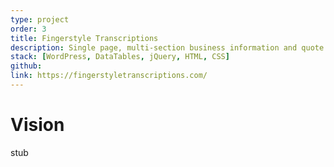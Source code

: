 ```yaml
---
type: project
order: 3
title: Fingerstyle Transcriptions
description: Single page, multi-section business information and quote website.
stack: [WordPress, DataTables, jQuery, HTML, CSS]
github: 
link: https://fingerstyletranscriptions.com/
---
```


# Vision

stub
